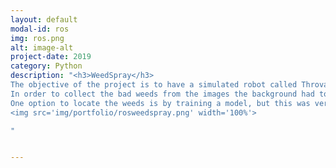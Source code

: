 ```yaml
---
layout: default
modal-id: ros
img: ros.png
alt: image-alt
project-date: 2019
category: Python
description: "<h3>WeedSpray</h3>
The objective of the project is to have a simulated robot called Throvald to run across the field of crops and find the bad weeds so that it can spray them. With image processing extracts the middle point of the recognized weed and all of the points are published as a pointCloud. Another node gets these points and desides if it needs to spray and publishes all the collected points so that it will be visualized on Rviz.<br>
In order to collect the bad weeds from the images the background had to be removed and then find the weeds. The implementation works with color matching through HSV images, though I also tried with convolutional neural network (CNN).<br>
One option to locate the weeds is by training a model, but this was very time consuming because of the annotation that had to be done. I used this annotation tool though there are many more. For the training I used a tool called mrcnn and followed their tutorial about baloon training. The training took more than 35 hours. The final result wasn't as satisfying as it should and it takes more than 3 seconds to get a result for each picture, so it wasn't usable for a real time application like we wanted.
<img src='img/portfolio/rosweedspray.png' width='100%'>

"


---
```

